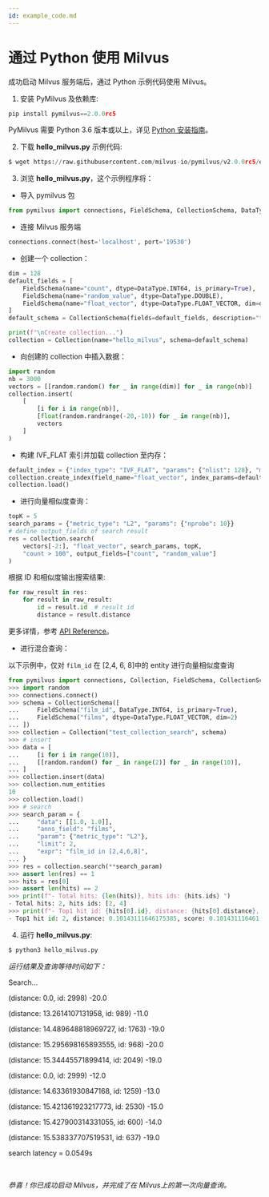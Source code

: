 ```yaml
---
id: example_code.md
---
```


# 通过 Python 使用 Milvus

成功启动 Milvus 服务端后，通过 Python 示例代码使用 Milvus。

1. 安装 PyMilvus 及依赖库:
```Python
pip install pymilvus==2.0.0rc5
```

<div class="alert note">
PyMilvus 需要 Python 3.6 版本或以上，详见 <a href="https://wiki.python.org/moin/BeginnersGuide/Download">Python 安装指南</a>。
</div>


2. 下载 **hello_milvus.py** 示例代码:
```Python
$ wget https://raw.githubusercontent.com/milvus-io/pymilvus/v2.0.0rc5/examples/hello_milvus.py
```
3. 浏览 **hello_milvus.py**，这个示例程序将：
- 导入 pymilvus 包
```Python
from pymilvus import connections, FieldSchema, CollectionSchema, DataType, Collection
```

- 连接 Milvus 服务端
```Python
connections.connect(host='localhost', port='19530')
```

- 创建一个 collection：
```Python
dim = 128
default_fields = [
    FieldSchema(name="count", dtype=DataType.INT64, is_primary=True),
    FieldSchema(name="random_value", dtype=DataType.DOUBLE),
    FieldSchema(name="float_vector", dtype=DataType.FLOAT_VECTOR, dim=dim)
]
default_schema = CollectionSchema(fields=default_fields, description="test collection")

print(f"\nCreate collection...")
collection = Collection(name="hello_milvus", schema=default_schema)
```
- 向创建的 collection 中插入数据：
```Python
import random
nb = 3000
vectors = [[random.random() for _ in range(dim)] for _ in range(nb)]
collection.insert(
    [
        [i for i in range(nb)],
        [float(random.randrange(-20,-10)) for _ in range(nb)],
        vectors
    ]
)
```
- 构建 IVF_FLAT 索引并加载 collection 至内存：
```Python
default_index = {"index_type": "IVF_FLAT", "params": {"nlist": 128}, "metric_type": "L2"}
collection.create_index(field_name="float_vector", index_params=default_index)
collection.load()
```

- 进行向量相似度查询：
```Python
topK = 5
search_params = {"metric_type": "L2", "params": {"nprobe": 10}}
# define output_fields of search result
res = collection.search(
    vectors[-2:], "float_vector", search_params, topK,
    "count > 100", output_fields=["count", "random_value"]
)
```

根据 ID 和相似度输出搜索结果:
```Python
for raw_result in res:
    for result in raw_result:
        id = result.id  # result id
        distance = result.distance
```
更多详情，参考 [API Reference](/api-reference/pymilvus/2.0.0rc5/results.html)。

- 进行混合查询：
<div class="alert note">
以下示例中，仅对 <code>film_id</code> 在 [2,4, 6, 8]中的 entity 进行向量相似度查询
</div>

```Python
from pymilvus import connections, Collection, FieldSchema, CollectionSchema, DataType
>>> import random
>>> connections.connect()
>>> schema = CollectionSchema([
...     FieldSchema("film_id", DataType.INT64, is_primary=True),
...     FieldSchema("films", dtype=DataType.FLOAT_VECTOR, dim=2)
... ])
>>> collection = Collection("test_collection_search", schema)
>>> # insert
>>> data = [
...     [i for i in range(10)],
...     [[random.random() for _ in range(2)] for _ in range(10)],
... ]
>>> collection.insert(data)
>>> collection.num_entities
10
>>> collection.load()
>>> # search
>>> search_param = {
...     "data": [[1.0, 1.0]],
...     "anns_field": "films",
...     "param": {"metric_type": "L2"},
...     "limit": 2,
...     "expr": "film_id in [2,4,6,8]",
... }
>>> res = collection.search(**search_param)
>>> assert len(res) == 1
>>> hits = res[0]
>>> assert len(hits) == 2
>>> print(f"- Total hits: {len(hits)}, hits ids: {hits.ids} ")
- Total hits: 2, hits ids: [2, 4]
>>> print(f"- Top1 hit id: {hits[0].id}, distance: {hits[0].distance}, score: {hits[0].score} ")
- Top1 hit id: 2, distance: 0.10143111646175385, score: 0.101431116461
```

4. 运行 **hello_milvus.py**:
```Python
$ python3 hello_milvus.py
```
*运行结果及查询等待时间如下：*


<div class='result-bock'>
<p>Search...</p>
<p>(distance: 0.0, id: 2998) -20.0</p>
<p>(distance: 13.2614107131958, id: 989) -11.0</p>
<p>(distance: 14.489648818969727, id: 1763) -19.0</p>
<p>(distance: 15.295698165893555, id: 968) -20.0</p>
<p>(distance: 15.34445571899414, id: 2049) -19.0</p>
<p>(distance: 0.0, id: 2999) -12.0</p>
<p>(distance: 14.63361930847168, id: 1259) -13.0</p>
<p>(distance: 15.421361923217773, id: 2530) -15.0</p>
<p>(distance: 15.427900314331055, id: 600) -14.0</p>
<p>(distance: 15.538337707519531, id: 637) -19.0</p>
<p>search latency = 0.0549s</p>
</div>


<br/>


*恭喜！你已成功启动 Milvus，并完成了在 Milvus上的第一次向量查询。*

